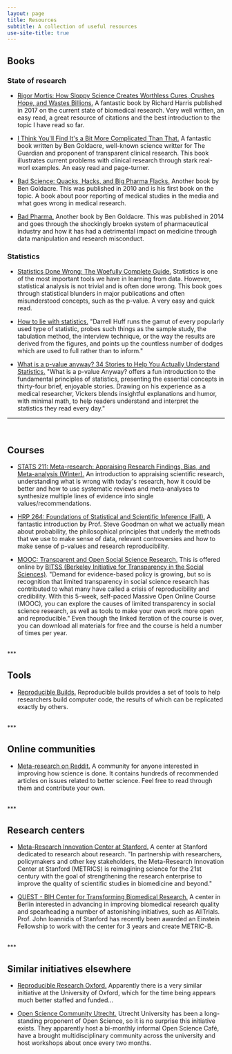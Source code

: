 ```yaml
---
layout: page
title: Resources
subtitle: A collection of useful resources
use-site-title: true
---
```


## Books

### State of research

* [Rigor Mortis: How Sloppy Science Creates Worthless Cures, Crushes Hope, and Wastes Billions.](https://smile.amazon.com/Rigor-Mortis-Science-Worthless-Billions/dp/154164414X/) A fantastic book by Richard Harris published in 2017 on the current state of biomedical research. Very well written, an easy read, a great resource of citations and the best introduction to the topic I have read so far.

* [I Think You'll Find It's a Bit More Complicated Than That.](https://smile.amazon.com/Think-Youll-Find-More-Complicated/dp/0007462484/) A fantastic book written by Ben Goldacre, well-known science writter for The Guardian and proponent of transparent clinical research. This book illustrates current problems with clinical research through stark real-worl examples. An easy read and page-turner.

* [Bad Science: Quacks, Hacks, and Big Pharma Flacks.](https://smile.amazon.com/Bad-Science-Quacks-Pharma-Flacks/dp/0865479186/) Another book by Ben Goldacre. This was published in 2010 and is his first book on the topic. A book about poor reporting of medical studies in the media and what goes wrong in medical research.

* [Bad Pharma.](https://smile.amazon.com/Bad-Pharma-Companies-Mislead-Patients/dp/0865478066/) Another book by Ben Goldacre. This was published in 2014 and goes through the shockingly broekn system of pharmaceutical industry and how it has had a detrimental impact on medicine through data manipulation and research misconduct.

### Statistics

* [Statistics Done Wrong: The Woefully Complete Guide.](https://smile.amazon.com/Statistics-Done-Wrong-Woefully-Complete/dp/1593276206/) Statistics is one of the most important tools we have in learning from data. However, statistical analysis is not trivial and is often done wrong. This book goes through statistical blunders in major publications and often misunderstood concepts, such as the p-value. A very easy and quick read.

* [How to lie with statistics.](https://smile.amazon.com/How-Lie-Statistics-Darrell-Huff/dp/0393310728/) "Darrell Huff runs the gamut of every popularly used type of statistic, probes such things as the sample study, the tabulation method, the interview technique, or the way the results are derived from the figures, and points up the countless number of dodges which are used to full rather than to inform."

* [What is a p-value anyway? 34 Stories to Help You Actually Understand Statistics.](https://smile.amazon.com/p-value-Stories-Actually-Understand-Statistics/dp/0321629302) "What is a p-value Anyway? offers a fun introduction to the fundamental principles of statistics, presenting the essential concepts in thirty-four brief, enjoyable stories. Drawing on his experience as a medical researcher, Vickers blends insightful explanations and humor, with minimal math, to help readers understand and interpret the statistics they read every day."

***
<br>

## Courses

* [STATS 211: Meta-research: Appraising Research Findings, Bias, and Meta-analysis (Winter).](http://explorecourses.stanford.edu/search?view=catalog&q=STATS211) An introduction to appraising scientific research, understanding what is wrong with today's research, how it could be better and how to use systematic reviews and meta-analyses to synthesize multiple lines of evidence into single values/recommendations.

* [HRP 264: Foundations of Statistical and Scientific Inference (Fall).](https://explorecourses.stanford.edu/search?view=catalog&q=hrp264) A fantastic introduction by Prof. Steve Goodman on what we actually mean about probability, the philosophical principles that underly the methods that we use to make sense of data, relevant controversies and how to make sense of p-values and research reproducibility.

* [MOOC: Transparent and Open Social Science Research.](https://www.bitss.org/events/mooc-transparent-and-open-social-science-research-2/) This is offered online by [BITSS (Berkeley Initiative for Transparency in the Social Sciences)](https://www.bitss.org/). "Demand for evidence-based policy is growing, but so is recognition that limited transparency in social science research has contributed to what many have called a crisis of reproducibility and credibility. With this 5-week, self-paced Massive Open Online Course (MOOC), you can explore the causes of limited transparency in social science research, as well as tools to make your own work more open and reproducible." Even though the linked iteration of the course is over, you can download all materials for free and the course is held a number of times per year.

<br>
***

## Tools

* [Reproducible Builds.](https://reproducible-builds.org/) Reproducible builds provides a set of tools to help researchers build computer code, the results of which can be replicated exactly by others.

<br>
***

## Online communities

* [Meta-research on Reddit.](https://www.reddit.com/r/metaresearch/) A community for anyone interested in improving how science is done. It contains hundreds of recommended articles on issues related to better science. Feel free to read through them and contribute your own.

<br>
***

## Research centers

* [Meta-Research Innovation Center at Stanford.](https://metrics.stanford.edu/) A center at Stanford dedicated to research about research. "In partnership with researchers, policymakers and other key stakeholders, the Meta-Research Innovation Center at Stanford (METRICS) is reimagining science for the 21st century with the goal of strengthening the research enterprise to improve the quality of scientific studies in biomedicine and beyond."

* [QUEST - BIH Center for Transforming Biomedical Research.](https://www.bihealth.org/en/quest-center/quest-opening/) A center in Berlin interested in advancing in improving biomedical research quality and spearheading a number of astonishing initiatives, such as AllTrials. Prof. John Ioannidis of Stanford has recently been awarded an Einstein Fellowship to work with the center for 3 years and create METRIC-B.

<br>
***

## Similar initiatives elsewhere

* [Reproducible Research Oxford.](https://rroxford.github.io/) Apparently there is a very similar initiative at the University of Oxford, which for the time being appears much better staffed and funded...

* [Open Science Community Utrecht.](https://openscience-utrecht.com/) Utrecht University has been a long-standing proponent of Open Science, so it is no surprise this initiative exists. They apparently host a bi-monthly informal Open Science Café, have a brought multidisciplinary community across the university and host workshops about once every two months.
